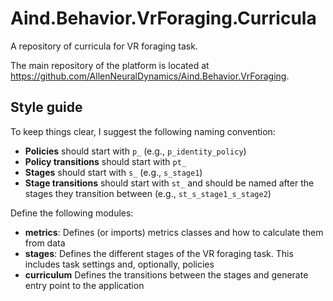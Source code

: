 # Aind.Behavior.VrForaging.Curricula

A repository of curricula for VR foraging task.

The main repository of the platform is located at https://github.com/AllenNeuralDynamics/Aind.Behavior.VrForaging.

## Style guide

To keep things clear, I suggest the following naming convention:

- **Policies** should start with `p_` (e.g., `p_identity_policy`)
- **Policy transitions** should start with `pt_`
- **Stages** should start with `s_` (e.g., `s_stage1`)
- **Stage transitions** should start with `st_` and should be named after the stages they transition between (e.g., `st_s_stage1_s_stage2`)

Define the following modules:
 - **metrics**: Defines (or imports) metrics classes and how to calculate them from data
 - **stages**: Defines the different stages of the VR foraging task. This includes task settings and, optionally, policies
 - **curriculum** Defines the transitions between the stages and generate entry point to the application